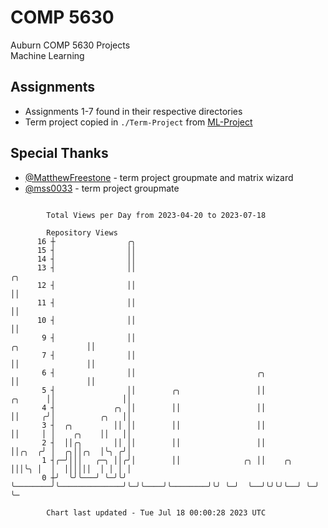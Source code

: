 # COMP 5630
Auburn COMP 5630 Projects  
Machine Learning

## Assignments
- Assignments 1-7 found in their respective directories
- Term project copied in `./Term-Project` from [ML-Project](https://github.com/wumphlett/ML-Project)

## Special Thanks
- [@MatthewFreestone](https://github.com/MatthewFreestone) - term project groupmate and matrix wizard
- [@mss0033](https://github.com/mss0033) - term project groupmate

```

        Total Views per Day from 2023-04-20 to 2023-07-18

        Repository Views
      16 ┼                ╭╮
      15 ┤                ││
      14 ┤                ││
      13 ┤                ││                                                                    ╭╮
      12 ┤                ││                                                                    ││
      11 ┤                ││                                                                    ││
      10 ┤                ││                                                                    ││
       9 ┤                ││                                                   ╭╮               ││
       7 ┤                ││                                                   ││               ││
       6 ┤                ││                           ╭╮                      ││               ││
       5 ┤                ││        ╭╮                 ││              ╭╮      ││               ││
       4 ┤             ╭╮ ││        ││                 ││              ││     ╭╯│          ╭╮   ││
       3 ┤  ╭╮         ││ ││        ││                 ││              ││     │ │    ╭╮    ││   ││
       2 ┤  ││╭╮       ││ ││        ││                 ││              ││╭╮  ╭╯ │  ╭╮││╭╮  │╰╮ ╭╯│
       1 ┤╭─╯│││   ╭─╮ ││╭╯│        ││              ╭╮ ││    ╭╮        │││╰╮ │  │  ││││││  │ │ │ │
       0 ┼╯  ╰╯╰───╯ ╰─╯╰╯ ╰────────╯╰──────────────╯╰─╯╰────╯╰────────╯╰╯ ╰─╯  ╰──╯╰╯╰╯╰──╯ ╰─╯ ╰─

        Chart last updated - Tue Jul 18 00:00:28 2023 UTC
        
```

